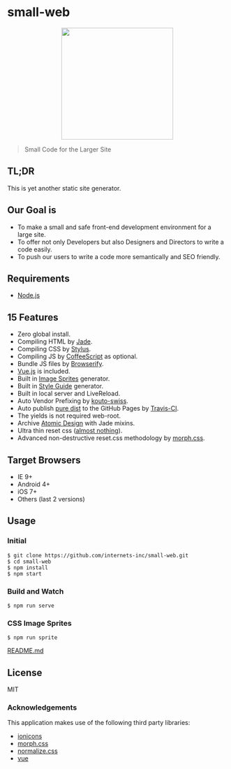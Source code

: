 # small-web

<p align="center">
	<img src="http://internets-inc.github.io/small-web/html_elements/solo-icon-smallweb@2x.png" alt="" width="256" />
</p>
  
> Small Code for the Larger Site

## TL;DR

This is yet another static site generator.

## Our Goal is

- To make a small and safe front-end development environment for a large site.
- To offer not only Developers but also Designers and Directors to write a code easily.
- To push our users to write a code more semantically and SEO friendly.

## Requirements

- [Node.js](https://nodejs.org/)

## 15 Features

- Zero global install.
- Compiling HTML by [Jade](https://github.com/pugjs/jade).
- Compiling CSS by [Stylus](https://github.com/learnboost/stylus).
- Compiling JS by [CoffeeScript](https://github.com/jashkenas/coffeescript) as optional.
- Bundle JS files by [Browserify](https://github.com/substack/node-browserify).
- [Vue.js](https://github.com/vuejs/vue) is included.
- Built in [Image Sprites](https://github.com/internets-inc/small-web/blob/master/html_elements/sprites/README.md) generator.
- Built in [Style Guide](http://internets-inc.github.io/small-web/html_elements/tests/) generator.
- Built in local server and LiveReload.
- Auto Vendor Prefixing by [kouto-swiss](https://github.com/leny/kouto-swiss).
- Auto publish [pure dist](https://github.com/internets-inc/small-web/tree/gh-pages) to the GitHub Pages by [Travis-CI](https://travis-ci.org/internets-inc/small-web).
- The yields is not required web-root.
- Archive [Atomic Design](http://patternlab.io/about.html) with Jade mixins.
- Ultra thin reset css ([almost nothing](https://github.com/internets-inc/small-web/blob/master/html_elements/elements/_default.styl)).
- Advanced non-destructive reset.css methodology by [morph.css](https://github.com/internets-inc/morph.css).

## Target Browsers

- IE 9+
- Android 4+
- iOS 7+
- Others (last 2 versions)

## Usage

### Initial

```
$ git clone https://github.com/internets-inc/small-web.git
$ cd small-web
$ npm install
$ npm start
```

### Build and Watch

```
$ npm run serve
```

### CSS Image Sprites

```
$ npm run sprite
```

[README.md](https://github.com/internets-inc/small-web/blob/master/html_elements/sprites/README.md)

## License

MIT

### Acknowledgements

This application makes use of the following third party libraries:

- [ionicons](https://github.com/driftyco/ionicons)
- [morph.css](https://github.com/internets-inc/morph.css)
- [normalize.css](https://github.com/necolas/normalize.css)
- [vue](https://github.com/yyx990803/vue)
